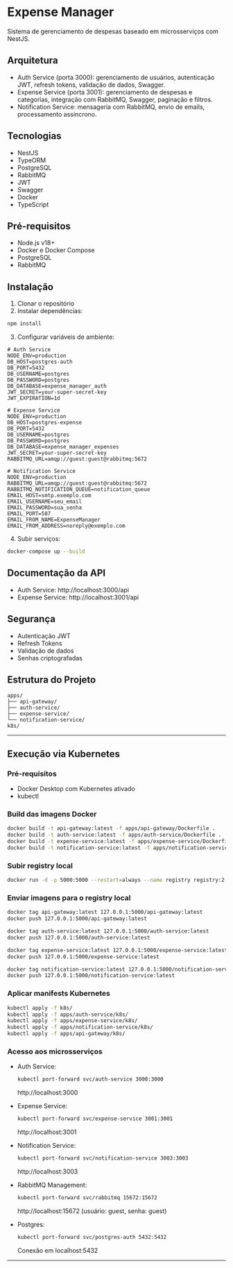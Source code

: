 # Expense Manager

Sistema de gerenciamento de despesas baseado em microsserviços com NestJS.

## Arquitetura

- Auth Service (porta 3000): gerenciamento de usuários, autenticação JWT, refresh tokens, validação de dados, Swagger.
- Expense Service (porta 3001): gerenciamento de despesas e categorias, integração com RabbitMQ, Swagger, paginação e filtros.
- Notification Service: mensageria com RabbitMQ, envio de emails, processamento assíncrono.

## Tecnologias

- NestJS
- TypeORM
- PostgreSQL
- RabbitMQ
- JWT
- Swagger
- Docker
- TypeScript

## Pré-requisitos

- Node.js v18+
- Docker e Docker Compose
- PostgreSQL
- RabbitMQ

## Instalação

1. Clonar o repositório
2. Instalar dependências:
```bash
npm install
```
3. Configurar variáveis de ambiente:
```env
# Auth Service
NODE_ENV=production
DB_HOST=postgres-auth
DB_PORT=5432
DB_USERNAME=postgres
DB_PASSWORD=postgres
DB_DATABASE=expense_manager_auth
JWT_SECRET=your-super-secret-key
JWT_EXPIRATION=1d

# Expense Service
NODE_ENV=production
DB_HOST=postgres-expense
DB_PORT=5432
DB_USERNAME=postgres
DB_PASSWORD=postgres
DB_DATABASE=expense_manager_expenses
JWT_SECRET=your-super-secret-key
RABBITMQ_URL=amqp://guest:guest@rabbitmq:5672

# Notification Service
NODE_ENV=production
RABBITMQ_URL=amqp://guest:guest@rabbitmq:5672
RABBITMQ_NOTIFICATION_QUEUE=notification_queue
EMAIL_HOST=smtp.exemplo.com
EMAIL_USERNAME=seu_email
EMAIL_PASSWORD=sua_senha
EMAIL_PORT=587
EMAIL_FROM_NAME=ExpenseManager
EMAIL_FROM_ADDRESS=noreply@exemplo.com
```
4. Subir serviços:
```bash
docker-compose up --build
```

## Documentação da API

- Auth Service: http://localhost:3000/api
- Expense Service: http://localhost:3001/api

## Segurança

- Autenticação JWT
- Refresh Tokens
- Validação de dados
- Senhas criptografadas

## Estrutura do Projeto

```
apps/
├── api-gateway/
├── auth-service/
├── expense-service/
└── notification-service/
k8s/
```

---

## Execução via Kubernetes

### Pré-requisitos
- Docker Desktop com Kubernetes ativado
- kubectl

### Build das imagens Docker
```bash
docker build -t api-gateway:latest -f apps/api-gateway/Dockerfile .
docker build -t auth-service:latest -f apps/auth-service/Dockerfile .
docker build -t expense-service:latest -f apps/expense-service/Dockerfile .
docker build -t notification-service:latest -f apps/notification-service/Dockerfile .
```

### Subir registry local
```bash
docker run -d -p 5000:5000 --restart=always --name registry registry:2
```

### Enviar imagens para o registry local
```bash
docker tag api-gateway:latest 127.0.0.1:5000/api-gateway:latest
docker push 127.0.0.1:5000/api-gateway:latest

docker tag auth-service:latest 127.0.0.1:5000/auth-service:latest
docker push 127.0.0.1:5000/auth-service:latest

docker tag expense-service:latest 127.0.0.1:5000/expense-service:latest
docker push 127.0.0.1:5000/expense-service:latest

docker tag notification-service:latest 127.0.0.1:5000/notification-service:latest
docker push 127.0.0.1:5000/notification-service:latest
```

### Aplicar manifests Kubernetes
```bash
kubectl apply -f k8s/
kubectl apply -f apps/auth-service/k8s/
kubectl apply -f apps/expense-service/k8s/
kubectl apply -f apps/notification-service/k8s/
kubectl apply -f apps/api-gateway/k8s/
```

### Acesso aos microsserviços

- Auth Service:
  ```sh
  kubectl port-forward svc/auth-service 3000:3000
  ```
  http://localhost:3000

- Expense Service:
  ```sh
  kubectl port-forward svc/expense-service 3001:3001
  ```
  http://localhost:3001

- Notification Service:
  ```sh
  kubectl port-forward svc/notification-service 3003:3003
  ```
  http://localhost:3003

- RabbitMQ Management:
  ```sh
  kubectl port-forward svc/rabbitmq 15672:15672
  ```
  http://localhost:15672 (usuário: guest, senha: guest)

- Postgres:
  ```sh
  kubectl port-forward svc/postgres-auth 5432:5432
  ```
  Conexão em localhost:5432

---

